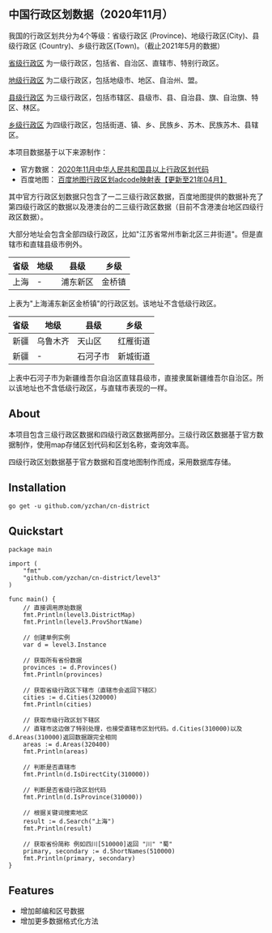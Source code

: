 中国行政区划数据（2020年11月）
-----

我国的行政区划共分为4个等级：省级行政区 (Province)、地级行政区(City)、县级行政区 (Country)、乡级行政区(Town)。（截止2021年5月的数据）

[省级行政区](https://baike.baidu.com/item/省级行政区/4805340) 为一级行政区，包括省、自治区、直辖市、特别行政区。 

[地级行政区](https://baike.baidu.com/item/地级行政区/5628580) 为二级行政区，包括地级市、地区、自治州、盟。

[县级行政区](https://baike.baidu.com/item/县级行政区/1660163) 为三级行政区，包括市辖区、县级市、县、自治县、旗、自治旗、特区、林区。

[乡级行政区](https://baike.baidu.com/item/乡级行政区/8466613) 为四级行政区，包括街道、镇、乡、民族乡、苏木、民族苏木、县辖区。

本项目数据基于以下来源制作：

- 官方数据： [2020年11月中华人民共和国县以上行政区划代码](http://www.mca.gov.cn/article/sj/xzqh/2020/)
- 百度地图： [百度地图行政区划adcode映射表【更新至21年04月】](https://lbsyun.baidu.com/index.php?title=open/dev-res)

其中官方行政区划数据只包含了一二三级行政区数据，百度地图提供的数据补充了第四级行政区的数据以及港澳台的二三级行政区数据（目前不含港澳台地区四级行政区数据）。

大部分地址会包含全部四级行政区，比如"江苏省常州市新北区三井街道"。但是直辖市和直辖县级市例外。

|  省级   | 地级     | 县级   |乡级  |
|  ----  | ----     | ----  | ----  |
| 上海    | -       | 浦东新区  | 金桥镇 |

上表为"上海浦东新区金桥镇"的行政区划。该地址不含低级行政区。

|  省级   | 地级     | 县级   |乡级  |
|  ----  | ----     | ----  | ----  |
| 新疆    | 乌鲁木齐  | 天山区    | 红雁街道 |
| 新疆    | -       | 石河子市   | 新城街道 |

上表中石河子市为新疆维吾尔自治区直辖县级市，直接隶属新疆维吾尔自治区。所以该地址也不含低级行政区，与直辖市表现的一样。

## About

本项目包含三级行政区数据和四级行政区数据两部分。三级行政区数据基于官方数据制作，使用map存储区划代码和区划名称，查询效率高。

四级行政区划数据基于官方数据和百度地图制作而成，采用数据库存储。

## Installation

```shell
go get -u github.com/yzchan/cn-district
```

## Quickstart

```golang
package main

import (
	"fmt"
	"github.com/yzchan/cn-district/level3"
)

func main() {
	// 直接调用原始数据
	fmt.Println(level3.DistrictMap)
	fmt.Println(level3.ProvShortName)

	// 创建单例实例
	var d = level3.Instance

	// 获取所有省份数据
	provinces := d.Provinces()
	fmt.Println(provinces)

	// 获取省级行政区下辖市（直辖市会返回下辖区）
	cities := d.Cities(320000)
	fmt.Println(cities)

	// 获取市级行政区划下辖区
	// 直辖市这边做了特别处理，也接受直辖市区划代码。d.Cities(310000)以及d.Areas(310000)返回数据跟完全相同
	areas := d.Areas(320400)
	fmt.Println(areas)

	// 判断是否直辖市
	fmt.Println(d.IsDirectCity(310000))

	// 判断是否省级行政区划代码
	fmt.Println(d.IsProvince(310000))

	// 根据关键词搜索地区
	result := d.Search("上海")
	fmt.Println(result)

	// 获取省份简称 例如四川[510000]返回 "川" "蜀"
	primary, secondary := d.ShortNames(510000)
	fmt.Println(primary, secondary)
}

```

## Features

- 增加邮编和区号数据
- 增加更多数据格式化方法